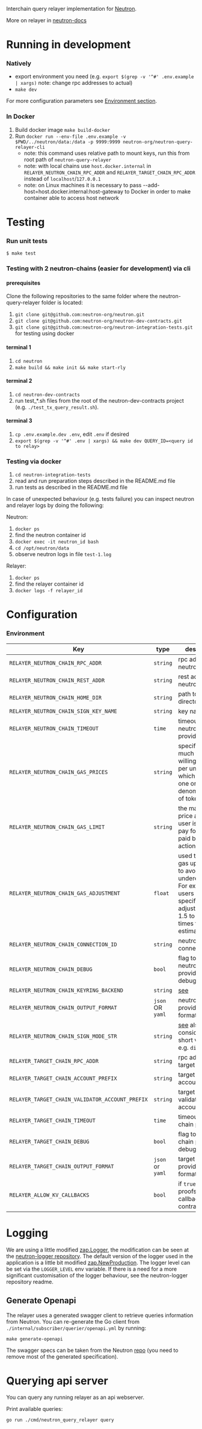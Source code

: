Interchain query relayer implementation for [Neutron](https://github.com/neutron-org/neutron).

More on relayer in [neutron-docs](https://neutron-org.github.io/neutron-docs/relaying/icq-relayer)

# Running in development

### Natively

- export environment you need (e.g. `export $(grep -v '^#' .env.example | xargs)` note: change rpc addresses to actual)
- `make dev`

For more configuration parameters see [Environment section](#Environment).

### In Docker

1. Build docker image 
`make build-docker`
2. Run
`docker run --env-file .env.example -v $PWD/../neutron/data:/data -p 9999:9999 neutron-org/neutron-query-relayer-cli`
   - note: this command uses relative path to mount keys, run this from root path of `neutron-query-relayer`
   - note: with local chains use `host.docker.internal` in `RELAYER_NEUTRON_CHAIN_RPC_ADDR` and `RELAYER_TARGET_CHAIN_RPC_ADDR` instead of `localhost`/`127.0.0.1`
   - note: on Linux machines it is necessary to pass --add-host=host.docker.internal:host-gateway to Docker in order to make container able to access host network

# Testing

### Run unit tests

`$ make test`

### Testing with 2 neutron-chains (easier for development) via cli

#### prerequisites

Clone the following repositories to the same folder where the neutron-query-relayer folder is located:

1. `git clone git@github.com:neutron-org/neutron.git`
2. `git clone git@github.com:neutron-org/neutron-dev-contracts.git`
3. `git clone git@github.com:neutron-org/neutron-integration-tests.git` for testing using docker

#### terminal 1

1. `cd neutron`
2. `make build && make init && make start-rly`

#### terminal 2

1. `cd neutron-dev-contracts`
2. run test_*.sh files from the root of the neutron-dev-contracts project (e.g. `./test_tx_query_result.sh`).

#### terminal 3

1. `cp .env.example.dev .env`, edit `.env` if desired
2. `export $(grep -v '^#' .env | xargs) && make dev QUERY_ID=<query id to relay>`

### Testing via docker

1. `cd neutron-integration-tests`
2. read and run preparation steps described in the README.md file
3. run tests as described in the README.md file

In case of unexpected behaviour (e.g. tests failure) you can inspect neutron and relayer logs by doing the following:

Neutron:

1. `docker ps`
2. find the neutron container id
3. `docker exec -it neutron_id bash`
4. `cd /opt/neutron/data`
5. observe neutron logs in file `test-1.log`

Relayer:

1. `docker ps`
2. find the relayer container id
3. `docker logs -f relayer_id`

# Configuration

### Environment 

| Key                                              | type              | description                                                                                                                                                                | optional |
|--------------------------------------------------|-------------------|----------------------------------------------------------------------------------------------------------------------------------------------------------------------------|----------|
| `RELAYER_NEUTRON_CHAIN_RPC_ADDR`                 | `string`          | rpc address of neutron chain                                                                                                                                               | required |
| `RELAYER_NEUTRON_CHAIN_REST_ADDR`                | `string`          | rest address of neutron chain                                                                                                                                              | required |
| `RELAYER_NEUTRON_CHAIN_HOME_DIR   `              | `string`          | path to keys directory                                                                                                                                                     | required |
| `RELAYER_NEUTRON_CHAIN_SIGN_KEY_NAME`            | `string`          | key name                                                                                                                                                                   | required |
| `RELAYER_NEUTRON_CHAIN_TIMEOUT `                 | `time`            | timeout of neutron chain provider                                                                                                                                          | optional |
| `RELAYER_NEUTRON_CHAIN_GAS_PRICES`               | `string`          | specifies how much the user is willing to pay per unit of gas, which can be one or multiple denominations of token                                                         | required |
| `RELAYER_NEUTRON_CHAIN_GAS_LIMIT`                | `string`          | the maximum price a relayer user is willing to pay for relayer's paid blockchain actions                                                                                   | required |
| `RELAYER_NEUTRON_CHAIN_GAS_ADJUSTMENT`           | `float`           | used to scale gas up in order to avoid underestimating. For example, users can specify their gas adjustment as 1.5 to use 1.5 times the estimated gas                      | required |
| `RELAYER_NEUTRON_CHAIN_CONNECTION_ID`            | `string`          | neutron chain connection ID                                                                                                                                                | required |
| `RELAYER_NEUTRON_CHAIN_DEBUG `                   | `bool`            | flag to run neutron chain provider in debug mode                                                                                                                           | optional |
| `RELAYER_NEUTRON_CHAIN_KEYRING_BACKEND`          | `string`          | [see](https://docs.cosmos.network/master/run-node/keyring.html#the-kwallet-backend)                                                                                        | required |
| `RELAYER_NEUTRON_CHAIN_OUTPUT_FORMAT`            | `json`  OR `yaml` | neutron chain provider output format                                                                                                                                       | required |
| `RELAYER_NEUTRON_CHAIN_SIGN_MODE_STR `           | `string`          | [see](https://docs.cosmos.network/master/core/transactions.html#signing-transactions) also consider use short variation, e.g. `direct`                                     | optional |
| `RELAYER_TARGET_CHAIN_RPC_ADDR`                  | `string`          | rpc address of target chain                                                                                                                                                | required |
| `RELAYER_TARGET_CHAIN_ACCOUNT_PREFIX `           | `string`          | target chain account prefix                                                                                                                                                | required |
| `RELAYER_TARGET_CHAIN_VALIDATOR_ACCOUNT_PREFIX ` | `string`          | target chain validator account prefix                                                                                                                                      | required |
| `RELAYER_TARGET_CHAIN_TIMEOUT `                  | `time`            | timeout of target chain provider                                                                                                                                           | optional |
| `RELAYER_TARGET_CHAIN_DEBUG `                    | `bool`            | flag to run target chain provider in debug mode                                                                                                                            | optional |
| `RELAYER_TARGET_CHAIN_OUTPUT_FORMAT`             | `json`  or `yaml` | target chain provider output format                                                                                                                                        | optional |
| `RELAYER_ALLOW_KV_CALLBACKS`                     | `bool`            | if `true`, will pass proofs as sudo callbacks to contracts                                                                                                                 | required |


# Logging

We are using a little modified [zap.Logger](https://github.com/uber-go/zap), the modification can be seen at the [neutron-logger repository](https://github.com/neutron-org/neutron-logger). The default version of the logger used in the application is a little bit modified [zap.NewProduction](https://github.com/uber-go/zap/blob/master/logger.go#L94). The logger level can be set via the `LOGGER_LEVEL` env variable. If there is a need for a more significant customisation of the logger behaviour, see the neutron-logger repository readme.

## Generate Openapi

The relayer uses a generated swagger client to retrieve queries information from Neutron. You can re-generate the Go
client from `./internal/subscriber/querier/openapi.yml` by running:

```
make generate-openapi
```

The swagger specs can be taken from the Neutron [repo](https://github.com/neutron-org/neutron/blob/main/docs/static/openapi.yml) (you need to remove most of the generated specification). 

# Querying api server

You can query any running relayer as an api webserver.

Print available queries:

`go run ./cmd/neutron_query_relayer query`
